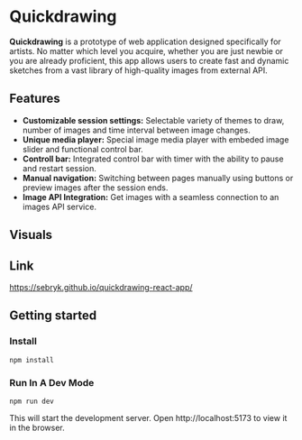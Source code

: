 # Quickdrawing

**Quickdrawing** is a prototype of web application designed specifically for artists. No matter which level you acquire, whether you are just newbie or you are already proficient, this app allows users to create fast and dynamic sketches from a vast library of high-quality images from external API.

## Features

- **Customizable session settings:** Selectable variety of themes to draw, number of images and time interval between image changes.
- **Unique media player:** Special image media player with embeded image slider and functional control bar.
- **Controll bar:** Integrated control bar with timer with the ability to pause and restart session.
- **Manual navigation:** Switching between pages manually using buttons or preview images after the session ends.
- **Image API Integration:** Get images with a seamless connection to an images API service.

## Visuals

## Link

https://sebryk.github.io/quickdrawing-react-app/

## Getting started

### Install

```
npm install
```

### Run In A Dev Mode

```
npm run dev
```

This will start the development server. Open http://localhost:5173 to view it in the browser.
